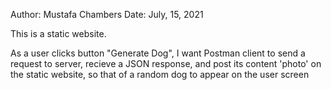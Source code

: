 Author: Mustafa Chambers
Date: July, 15, 2021

This is a static website.

As a user clicks button "Generate Dog", I want Postman client to send a request to server, recieve a JSON response, and post its content 'photo' on the static website, so that of a random dog to appear on the user screen 

